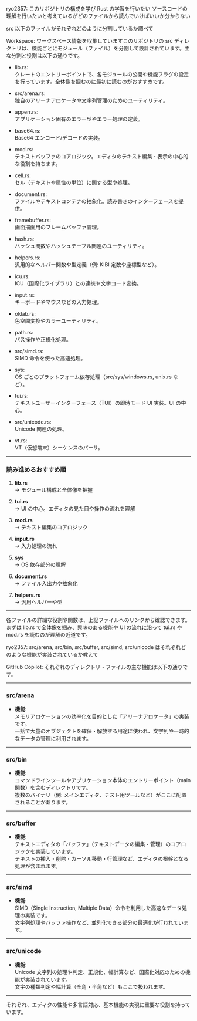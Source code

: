 ryo2357: このリポジトリの構成を学び Rust の学習を行いたい
ソースコードの理解を行いたいと考えているがどのファイルから読んでいけばいいか分からない

src 以下のファイルがそれぞれどのように分割しているか調べて

Workspace: ワークスペース情報を収集していますこのリポジトリの src ディレクトリは、機能ごとにモジュール（ファイル）を分割して設計されています。主な分割と役割は以下の通りです。

- lib.rs:  
  クレートのエントリーポイントで、各モジュールの公開や機能フラグの設定を行っています。全体像を掴むのに最初に読むのがおすすめです。

- src/arena.rs:  
  独自のアリーナアロケータや文字列管理のためのユーティリティ。

- apperr.rs:  
  アプリケーション固有のエラー型やエラー処理の定義。

- base64.rs:  
  Base64 エンコード/デコードの実装。

- mod.rs:  
  テキストバッファのコアロジック。エディタのテキスト編集・表示の中心的な役割を持ちます。

- cell.rs:  
  セル（テキストや属性の単位）に関する型や処理。

- document.rs:  
  ファイルやテキストコンテナの抽象化。読み書きのインターフェースを提供。

- framebuffer.rs:  
  画面描画用のフレームバッファ管理。

- hash.rs:  
  ハッシュ関数やハッシュテーブル関連のユーティリティ。

- helpers.rs:  
  汎用的なヘルパー関数や型定義（例: KIBI 定数や座標型など）。

- icu.rs:  
  ICU（国際化ライブラリ）との連携や文字コード変換。

- input.rs:  
  キーボードやマウスなどの入力処理。

- oklab.rs:  
  色空間変換やカラーユーティリティ。

- path.rs:  
  パス操作や正規化処理。

- src/simd.rs:  
  SIMD 命令を使った高速処理。

- sys:  
  OS ごとのプラットフォーム依存処理（src/sys/windows.rs, unix.rs など）。

- tui.rs:  
  テキストユーザーインターフェース（TUI）の即時モード UI 実装。UI の中心。

- src/unicode.rs:  
  Unicode 関連の処理。

- vt.rs:  
  VT（仮想端末）シーケンスのパーサ。

---

### 読み進めるおすすめ順

1. **lib.rs**  
   → モジュール構成と全体像を把握

2. **tui.rs**  
   → UI の中心。エディタの見た目や操作の流れを理解

3. **mod.rs**  
   → テキスト編集のコアロジック

4. **input.rs**  
   → 入力処理の流れ

5. **sys**  
   → OS 依存部分の理解

6. **document.rs**  
   → ファイル入出力や抽象化

7. **helpers.rs**  
   → 汎用ヘルパーや型

---

各ファイルの詳細な役割や関数は、上記ファイルへのリンクから確認できます。  
まずは lib.rs で全体像を掴み、興味のある機能や UI の流れに沿って tui.rs や mod.rs を読むのが理解の近道です。

ryo2357: src/arena, src/bin, src/buffer, src/simd, src/unicode はそれぞれどのような機能が実装されているか教えて

GitHub Copilot: それぞれのディレクトリ・ファイルの主な機能は以下の通りです。

---

### src/arena

- **機能**:  
  メモリアロケーションの効率化を目的とした「アリーナアロケータ」の実装です。  
  一括で大量のオブジェクトを確保・解放する用途に使われ、文字列や一時的なデータの管理に利用されます。

---

### src/bin

- **機能**:  
  コマンドラインツールやアプリケーション本体のエントリーポイント（main 関数）を含むディレクトリです。  
  複数のバイナリ（例: メインエディタ、テスト用ツールなど）がここに配置されることがあります。

---

### src/buffer

- **機能**:  
  テキストエディタの「バッファ」（テキストデータの編集・管理）のコアロジックを実装しています。  
  テキストの挿入・削除・カーソル移動・行管理など、エディタの根幹となる処理が含まれます。

---

### src/simd

- **機能**:  
  SIMD（Single Instruction, Multiple Data）命令を利用した高速なデータ処理の実装です。  
  文字列処理やバッファ操作など、並列化できる部分の最適化が行われています。

---

### src/unicode

- **機能**:  
  Unicode 文字列の処理や判定、正規化、幅計算など、国際化対応のための機能が実装されています。  
  文字の種類判定や幅計算（全角・半角など）もここで扱われます。

---

それぞれ、エディタの性能や多言語対応、基本機能の実現に重要な役割を持っています。
